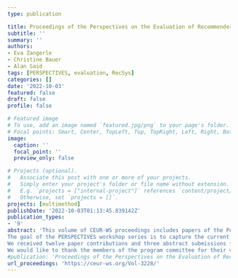 ```yaml
---
type: publication

title: Proceedings of the Perspectives on the Evaluation of Recommender Systems Workshop 2022
subtitle: ''
summary: ''
authors:
- Eva Zangerle
- Christine Bauer
- Alan Said
tags: [PERSPECTIVES, evaluation, RecSys]
categories: []
date: '2022-10-03' 
featured: false
draft: false
profile: false

# Featured image
# To use, add an image named `featured.jpg/png` to your page's folder.
# Focal points: Smart, Center, TopLeft, Top, TopRight, Left, Right, BottomLeft, Bottom, BottomRight.
image:
  caption: ''
  focal_point: ''
  preview_only: false

# Projects (optional).
#   Associate this post with one or more of your projects.
#   Simply enter your project's folder or file name without extension.
#   E.g. `projects = ["internal-project"]` references `content/project/deep-learning/index.md`.
#   Otherwise, set `projects = []`.
projects: [multimethod]
publishDate: '2022-10-03T01:13:45.839142Z'
publication_types:
- '9'
abstract: 'This volume of CEUR-WS proceedings includes papers of the Perspectives on the Evaluation of Recommender Systems Workshop 2022. The workshop is co-located with the ACM Recommender Systems Conference 2022 in Seattle, WA, USA.
The goal of the PERSPECTIVES workshop series is to capture the current state of recommender systems evaluation. The second edition of the workshop particularly aims to continue the discussions around where we should go as a community.
We received twelve paper contributions and three abstract submissions for the workshop. Each paper contribution received three reviews. We selected six papers for publication which will also be presented during the workshop. Furthermore, we accepted two abstract submissions to be presented at the workshop.
We would like to thank the members of the program committee for their valuable reviews and suggestions. We also thank the authors for their submissions and contributions to the workshop.'
#publication: 'Proceedings of the Perspectives on the Evaluation of Recommender Systems Workshop 2022'
url_proceedings: 'https://ceur-ws.org/Vol-3228/'
---
```


